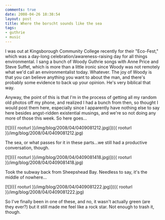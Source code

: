 ```yaml
---
comments: true
date: 2008-04-26 18:38:54
layout: post
title: Where the borscht sounds like the sea
tags:
- guthrie
- music
---
```


I was out at Kingsborough Community College recently for their "Eco-Fest," which was a day-long celebration/awareness-raising day for all things environmental.  I sang a bunch of Woody Guthrie songs with Anne Price and Steve Suffet, which is more than a little ironic since Woody was not remotely what we'd call an environmentalist today.  Whatever.  The joy of Woody is that you can believe anything you want to about the man, and there's probably some evidence to back up your opinion.  He's very biblical that way.

Anyway, the point of this is that I'm in the process of getting all my random old photos off my phone, and realized I had a bunch from then, so thought I would post them here, especially since I apparently have nothing else to say here besides angst-ridden existential musings, and we're so not doing any more of those this week. So here goes...<!-- more -->



[![]({{ rooturl }}/img/blog/2008/04/0409081212.jpg)]({{ rooturl }}/img/blog/2008/04/0409081212.jpg)

The sea, or what passes for it in these parts...we still had a productive conversation, though.

[![]({{ rooturl }}/img/blog/2008/04/0409081418.jpg)]({{ rooturl }}/img/blog/2008/04/0409081418.jpg)

Took the subway back from Sheepshead Bay.  Needless to say, it's the middle of nowhere...

[![]({{ rooturl }}/img/blog/2008/04/0409081222.jpg)]({{ rooturl }}/img/blog/2008/04/0409081222.jpg)

So I've finally been in one of these, and no, it wasn't actually green (are they ever?) but it still made me feel like a rock star.  Not enough to trash it, though.
